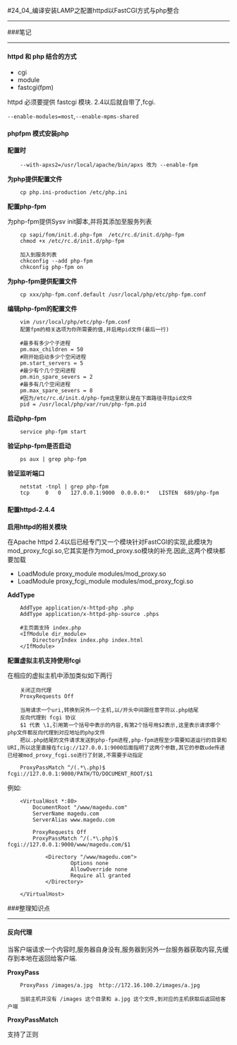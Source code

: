 #24_04_编译安装LAMP之配置httpd以FastCGI方式与php整合

---

###笔记

---

#### httpd 和 php 结合的方式

* cgi
* module
* fastcgi(fpm)

httpd 必须要提供 fastcgi 模块. 2.4以后就自带了,fcgi.

`--enable-modules=most`,`--enable-mpms-shared`

#### phpfpm 模式安装php

**配置时**

		--with-apxs2=/usr/local/apache/bin/apxs 改为 --enable-fpm
		
**为php提供配置文件**

		cp php.ini-production /etc/php.ini
		
**配置php-fpm**

为php-fpm提供Sysv init脚本,并将其添加至服务列表
		
		cp sapi/fom/init.d.php-fpm	/etc/rc.d/init.d/php-fpm
		chmod +x /etc/rc.d/init.d/php-fpm
		
		加入到服务列表
		chkconfig --add php-fpm
		chkconfig php-fpm on

**为php-fpm提供配置文件**

		cp xxx/php-fpm.conf.default /usr/local/php/etc/php-fpm.conf

**编辑php-fpm的配置文件**

		vim /usr/local/php/etc/php-fpm.conf
		配置fpm的相关选项为你所需要的值,并启用pid文件(最后一行)
		
		#最多有多少个子进程
		pm.max_children = 50
		#刚开始启动多少个空闲进程
		pm.start_servers = 5
		#最少有个几个空闲进程
		pm.min_spare_severs = 2
		#最多有几个空闲进程
		pm.max_spare_severs = 8
		#因为/etc/rc.d/init.d/php-fpm这里默认是在下面路径寻找pid文件
		pid = /usr/local/php/var/run/php-fpm.pid 

**启动php-fpm**

		service php-fpm start
		
**验证php-fpm是否启动**

		ps aux | grep php-fpm
		
**验证监听端口**

		netstat -tnpl | grep php-fpm
		tcp 	0	0	127.0.0.1:9000	0.0.0.0:*	LISTEN	689/php-fpm

#### 配置httpd-2.4.4

**启用httpd的相关模块**

在Apache httpd 2.4以后已经专门又一个模块针对FastCGI的实现,此模块为mod_proxy_fcgi.so,它其实是作为mod_proxy.so模块的补充.因此,这两个模块都要加载

* LoadModule proxy_module modules/mod_proxy.so
* LoadModule proxy_fcgi_module modules/mod_proxy_fcgi.so

**AddType**

		AddType application/x-httpd-php .php
		AddType application/x-httpd-php-source .phps
		
		#主页面支持 index.php
		<IfModule dir_module>
			DirectoryIndex index.php index.html
		</IfModule>

**配置虚拟主机支持使用fcgi**

在相应的虚拟主机中添加类似如下两行

		关闭正向代理
		ProxyRequests Off 
		
		当用请求一个uri,转换到另外一个主机,以/开头中间跟任意字符以.php结尾
		反向代理到 fcgi 协议
		$1 代表 \1,引用第一个括号中表示的内容,有第2个括号用$2表示,这里表示请求哪个php文件都反向代理到对应地址的php文件
		把以.php结尾的文件请求发送到php-fpm进程,php-fpm进程至少需要知道运行的目录和URI,所以这里直接在fcig://127.0.0.1:9000后面指明了这两个参数,其它的参数ude传递已经被mod_proxy_fcgi.so进行了封装,不需要手动指定
		
		ProxyPassMatch ^/(.*\.php)$ fcgi://127.0.0.1:9000/PATH/TO/DOCUMENT_ROOT/$1
		
例如:
		
		<VirtualHost *:80>
			DocumentRoot "/www/magedu.com"
			ServerName magedu.com
			ServerAlias www.magedu.com
			
			ProxyRequests Off 
			ProxyPassMatch ^/(.*\.php)$ fcgi://127.0.0.1:9000/www/magedu.com/$1
		
				<Directory "/www/magedu.com">
						Options none
						AllowOverride none
						Require all granted
				</Directory>
			
		</VirtualHost>

###整理知识点

---

#### 反向代理

当客户端请求一个内容时,服务器自身没有,服务器到另外一台服务器获取内容,先缓存到本地在返回给客户端.

**ProxyPass**

		ProxyPass /images/a.jpg  http://172.16.100.2/images/a.jpg
		
		当前主机并没有 /images 这个目录和 a.jpg 这个文件,到对应的主机获取后返回给客户端
		
**ProxyPassMatch**

支持了正则
	
		